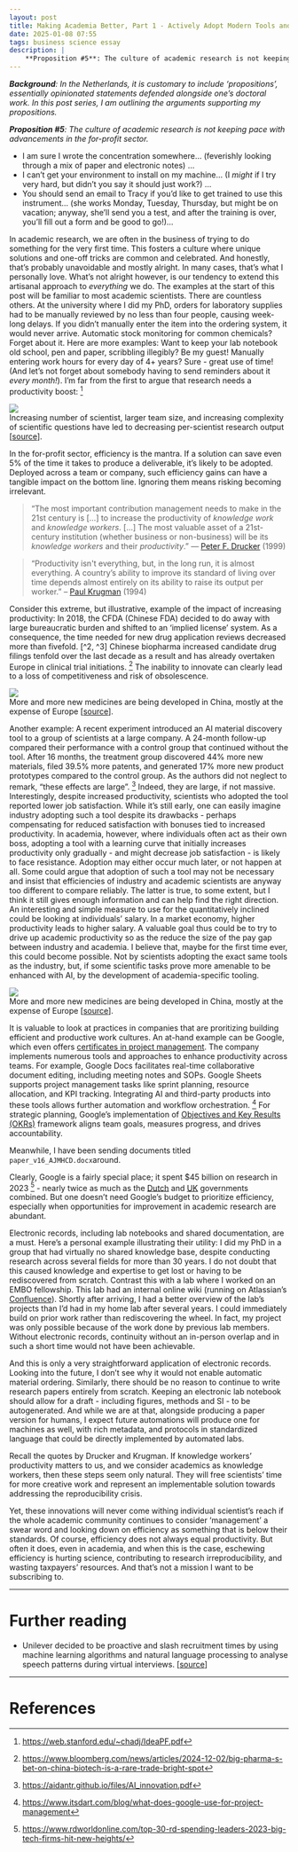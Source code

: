 ```yaml
---
layout: post
title: Making Academia Better, Part 1 - Actively Adopt Modern Tools and Project Management Practices
date: 2025-01-08 07:55
tags: business science essay
description: |
    **Proposition #5**: The culture of academic research is not keeping pace with advancements in the for-profit sector.
---
```


_**Background**: In the Netherlands, it is customary to include ‘propositions’, essentially opinionated statements defended alongside one’s doctoral work. In this post series, I am outlining the arguments supporting my propositions._

_**Proposition #5**: The culture of academic research is not keeping pace with advancements in the for-profit sector._

<!---break--->

* I am sure I wrote the concentration somewhere… (feverishly looking through a mix of paper and electronic notes) …
* I can’t get your environment to install on my machine… (I _might_ if I try very hard, but didn’t you say it should just work?) …
* You should send an email to Tracy if you’d like to get trained to use this instrument… (she works Monday, Tuesday, Thursday, but might be on vacation; anyway, she’ll send you a test, and after the training is over, you’ll fill out a form and be good to go!)…

In academic research, we are often in the business of trying to do something for the very first time. This fosters a culture where unique solutions and one-off tricks are common and celebrated. And honestly, that’s probably unavoidable and mostly alright. In many cases, that’s what I personally love. What’s not alright however, is our tendency to extend this artisanal approach to _everything_ we do.
The examples at the start of this post will be familiar to most academic scientists. There are countless others. At the university where I did my PhD, orders for laboratory supplies had to be manually reviewed by no less than four people, causing week-long delays. If you didn’t manually enter the item into the ordering system, it would never arrive. Automatic stock monitoring for common chemicals? Forget about it.
Here are more examples: Want to keep your lab notebook old school, pen and paper, scribbling illegibly? Be my guest! Manually entering work hours for every day of 4+ years? Sure - great use of time! (And let’s not forget about somebody having to send reminders about it _every month!_). I’m far from the first to argue that research needs a productivity boost: [^1]

<div class="img_row"> 
<img class="col three" src="{{ site.baseurl }}/img/25_propositions_5_ResearcherProductivity.png"/> 
</div> 
<div class="col three caption">Increasing number of scientist, larger team size, and increasing complexity of scientific questions have led to decreasing per-scientist research output [<a href="https://web.stanford.edu/~chadj/IdeaPF.pdf">source</a>].</div>

In the for-profit sector, efficiency is the mantra. If a solution can save even 5% of the time it takes to produce a deliverable, it’s likely to be adopted. Deployed across a team or company, such efficiency gains can have a tangible impact on the bottom line. Ignoring them means risking becoming irrelevant. 

> “The most important contribution management needs to make in the 21st century is […] to increase the productivity of _knowledge work_ and _knowledge workers_. […] The most valuable asset of a 21st-century institution (whether business or non-business) will be its _knowledge workers_ and their _productivity_.” — [Peter F. Drucker](https://en.wikipedia.org/wiki/Peter_Drucker) (1999)

> “Productivity isn't everything, but, in the long run, it is almost everything. A country’s ability to improve its standard of living over time depends almost entirely on its ability to raise its output per worker.” – [Paul Krugman](https://en.wikiquote.org/wiki/Paul_Krugman) (1994)

Consider this extreme, but illustrative, example of the impact of increasing productivity: In 2018, the CFDA (Chinese FDA) decided to do away with large bureaucratic burden and shifted to an ‘implied license’ system. As a consequence, the time needed for new drug application reviews decreased more than fivefold. [^2, ^3] Chinese biopharma increased candidate drug filings tenfold over the last decade as a result and has already overtaken Europe in clinical trial initiations. [^4] The inability to innovate can clearly lead to a loss of competitiveness and risk of obsolescence.

<div class="img_row">
<img class="col three" src="{{ site.baseurl }}/img/25_propositions_5_DrugEfficiency.png"/></div>
<div class="col three caption">More and more new medicines are being developed in China, mostly at the expense of Europe [<a href="https://www.bloomberg.com/news/articles/2024-12-02/big-pharma-s-bet-on-china-biotech-is-a-rare-trade-bright-spot">source</a>].</div>

Another example: A recent experiment introduced an AI material discovery tool to a group of scientists at a large company. A 24-month follow-up compared their performance with a control group that continued without the tool. After 16 months, the treatment group discovered 44% more new materials, filed 39.5% more patents, and generated 17% more new product prototypes compared to the control group. As the authors did not neglect to remark, “these effects are large”. [^5] Indeed, they are large, if not massive.
Interestingly, despite increased productivity, scientists who adopted the tool reported lower job satisfaction. While it’s still early, one can easily imagine industry adopting such a tool despite its drawbacks - perhaps compensating for reduced satisfaction with bonuses tied to increased productivity.
In academia, however, where individuals often act as their own boss, adopting a tool with a learning curve that initially increases productivity only gradually - and might decrease job satisfaction - is likely to face resistance. Adoption may either occur much later, or not happen at all. 
Some could argue that adoption of such a tool may not be necessary and insist that efficiencies of industry and academic scientists are anyway too different to compare reliably. The latter is true, to some extent, but I think it still gives enough information and can help find the right direction. An interesting and simple measure to use for the quantitatively inclined could be looking at individuals’ salary. In a market economy, higher productivity leads to higher salary. A valuable goal thus could be to try to drive up academic productivity so as the reduce the size of the pay gap between industry and academia. I believe that, maybe for the first time ever, this could become possible. Not by scientists adopting the exact same tools as the industry, but, if some scientific tasks prove more amenable to be enhanced with AI, by the development of academia-specific tooling.

<div class="img_row">
<img class="col three" src="{{ site.baseurl }}/img/25_propositions_5_aitoolAdoption.png"/>
</div>
<div class="col three caption">More and more new medicines are being developed in China, mostly at the expense of Europe [<a href="https://aidantr.github.io/files/AI_innovation.pdf">source</a>].</div>

It is valuable to look at practices in companies that are proritizing building efficient and productive work cultures. An at-hand example can be Google, which even offers [certificates in project management](https://www.coursera.org/professional-certificates/google-project-management). The company implements numerous tools and approaches to enhance productivity across teams. For example, Google Docs facilitates real-time collaborative document editing, including meeting notes and SOPs. Google Sheets supports project management tasks like sprint planning, resource allocation, and KPI tracking. Integrating AI and third-party products into these tools allows further automation and workflow orchestration. [^6] For strategic planning, Google’s implementation of [Objectives and Key Results (OKRs)](https://en.wikipedia.org/wiki/Objectives_and_key_results) framework aligns team goals, measures progress, and drives accountability.

Meanwhile, I have been sending documents titled `paper_v16_AJMHCD.docx`around.

Clearly, Google is a fairly special place; it spent $45 billion on research in 2023 [^7] - nearly twice as much as the [Dutch](https://www.rathenau.nl/en/science-figures/investments/how-much-does-netherlands-spend-rd/government-funding-rd) and [UK](https://www.gov.uk/government/news/government-backs-uk-rd-with-record-204-billion-investment-at-autumn-budget) governments combined. But one doesn’t need Google’s budget to prioritize efficiency, especially when opportunities for improvement in academic research are abundant. 

Electronic records, including lab notebooks and shared documentation, are a must. Here’s a personal example illustrating their utility: I did my PhD in a group that had virtually no shared knowledge base, despite conducting research across several fields for more than 30 years. I do not doubt that this caused knowledge and expertise to get lost or having to be rediscovered from scratch. Contrast this with a lab where I worked on an EMBO fellowship. This lab had an internal online wiki (running on Atlassian’s [Confluence](https://www.atlassian.com/software/confluence)). Shortly after arriving, I had a better overview of the lab’s projects than I’d had in my home lab after several years. I could immediately build on prior work rather than rediscovering the wheel. In fact, my project was only possible because of the work done by previous lab members. Without electronic records, continuity without an in-person overlap and in such a short time would not have been achievable.

And this is only a very straightforward application of electronic records. Looking into the future, I don’t see why it would not enable automatic material ordering. Similarly, there should be no reason to continue to write research papers entirely from scratch. Keeping an electronic lab notebook should allow for a draft - including figures, methods and SI - to be autogenerated. And while we are at that, alongside producing a paper version for humans, I expect future automations will produce one for machines as well, with rich metadata, and protocols in standardized language that could be directly implemented by automated labs.  

Recall the quotes by Drucker and Krugman. If knowledge workers’ productivity matters to us, and we consider academics as knowledge workers, then these steps seem only natural. They will free scientists’ time for more creative work and represent an implementable solution towards addressing the reproducibility crisis. 

Yet, these innovations will never come withing individual scientist’s reach if the whole academic community continues to consider ‘management’ a swear word and looking down on efficiency as something that is below their standards. Of course, efficiency does not always equal productivity. But often it does, even in academia, and when this is the case, eschewing efficiency is hurting science, contributing to research irreproducibility, and wasting taxpayers’ resources. And that’s not a mission I want to be subscribing to.

<hr>

# Further reading

* Unilever decided to be proactive and slash recruitment times by using machine learning algorithms and natural language processing to analyse speech patterns during virtual interviews. [[source](https://www.abcmoney.co.uk/2023/06/examples-of-global-companies-today-using-automation-tools-to-improve-their-efficiency/)]

<hr>

# References

[^1]: https://web.stanford.edu/~chadj/IdeaPF.pdf 
[^2]: https://www.nature.com/articles/d41573-022-00077-3
[^3]: https://atelfo.github.io/2024/12/20/will-all-our-drugs-come-from-china.html 
[^4]: https://www.bloomberg.com/news/articles/2024-12-02/big-pharma-s-bet-on-china-biotech-is-a-rare-trade-bright-spot 
[^5]: https://aidantr.github.io/files/AI_innovation.pdf
[^6]: https://www.itsdart.com/blog/what-does-google-use-for-project-management 
[^7]: https://www.rdworldonline.com/top-30-rd-spending-leaders-2023-big-tech-firms-hit-new-heights/ 
